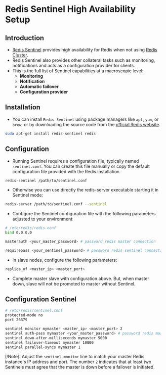 # Redis Sentinel High Availability Setup

## Introduction

- [Redis Sentinel](https://redis.io/docs/latest/operate/oss_and_stack/management/sentinel/) provides high availability for Redis when not using [Redis Cluster](https://redis.io/docs/latest/operate/oss_and_stack/management/scaling/).
- Redis Sentinel also provides other collateral tasks such as monitoring, notifications and acts as a configuration provider for clients.
- This is the full list of Sentinel capabilities at a macroscopic level:
  - **Monitoring**
  - **Notification**
  - **Automatic failover**
  - **Configuration provider**

## Installation

- You can install `Redis Sentinel` using package managers like `apt`, `yum`, or `brew`, or by downloading the source code from the [official Redis website](https://redis.io/download).

```bash
sudo apt-get install redis-sentinel redis
```

## Configuration

- Running Sentinel requires a configuration file, typically named `sentinel.conf`. You can create this file manually or copy the default configuration file provided with the Redis installation.

```bash
redis-sentinel /path/to/sentinel.conf
```

- Otherwise you can use directly the redis-server executable starting it in Sentinel mode:

```bash
redis-server /path/to/sentinel.conf --sentinel
```

- Configure the Sentinel configuration file with the following parameters adjusted to your environment:

```bash
# /etc/redis/redis.conf
bind 0.0.0.0

masterauth <your_master_password> # password redis master connection

requirepass <your_sentinel_password> # password redis sentinel connection
```

- In slave nodes, configure the following parameters:

```bash
replica_of <master_ip> <master_port>
```

- Complete master slave with configuration above. But, when master down, slave will not be promoted to master without Sentinel.

## Configuration Sentinel

```bash
# /etc/redis/sentinel.conf
protected-mode no
port 26379

sentinel monitor mymaster <master_ip> <master_port> 2
sentinel auth-pass mymaster <your_master_password> # password redis master connection
sentinel down-after-milliseconds mymaster 5000
sentinel failover-timeout mymaster 10000
sentinel parallel-syncs mymaster 1
```

[!Note]: Adjust the `sentinel monitor` line to match your master Redis instance's IP address and port. The number `2` indicates that at least two Sentinels must agree that the master is down before a failover is initiated.
